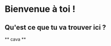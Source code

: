Bienvenue à toi !
==========================

Qu'est ce que tu va trouver ici ?
---------------------------------



** cava **
